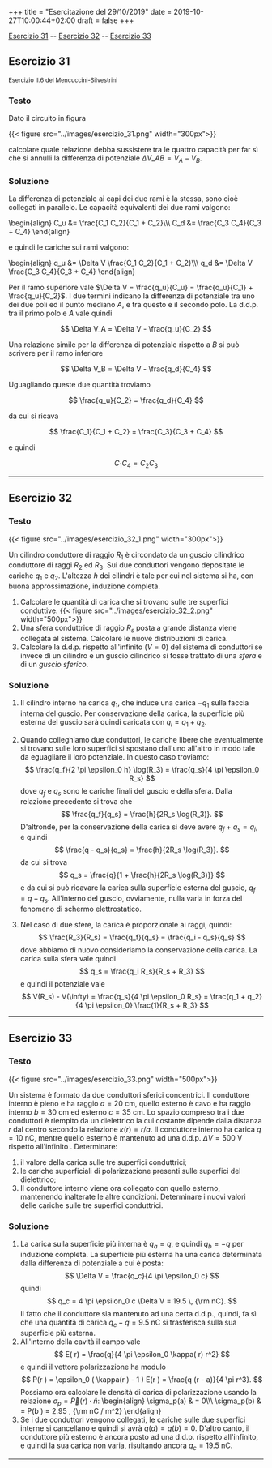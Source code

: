 +++
title = "Esercitazione del 29/10/2019"
date = 2019-10-27T10:00:44+02:00
draft = false
+++

[Esercizio 31](#esercizio-31) -- [Esercizio 32](#esercizio-32) -- [Esercizio 33](#esercizio-33)

## Esercizio 31
<small>Esercizio II.6 del Mencuccini-Silvestrini</small>

### Testo

Dato il circuito in figura

{{< figure src="../images/esercizio_31.png" width="300px">}}

calcolare quale relazione debba sussistere tra le quattro capacità per far sì che si annulli la differenza di potenziale $\Delta V\_{AB} = V_A - V_B$.

### Soluzione

La differenza di potenziale ai capi dei due rami è la stessa, sono cioè collegati in parallelo. Le capacità equivalenti dei due rami valgono:

\begin{align}
C_u &= \frac{C_1 C_2}{C_1 + C_2}\\\\\\
C_d &= \frac{C_3 C_4}{C_3 + C_4}
\end{align}

e quindi le cariche sui rami valgono:

\begin{align}
q_u &= \Delta V \frac{C_1 C_2}{C_1 + C_2}\\\\\\
q_d &= \Delta V \frac{C_3 C_4}{C_3 + C_4}
\end{align}

Per il ramo superiore vale $\Delta V = \frac{q_u}{C_u} = \frac{q_u}{C_1} + \frac{q_u}{C_2}$. I due termini indicano la differenza di potenziale tra uno dei due poli ed il punto mediano $A$, e tra questo e il secondo polo. La d.d.p. tra il primo polo e $A$ vale quindi

$$
\Delta V_A = \Delta V - \frac{q_u}{C_2}
$$

Una relazione simile per la differenza di potenziale rispetto a $B$ si può scrivere per il ramo inferiore

$$
\Delta V_B = \Delta V - \frac{q_d}{C_4}
$$

Uguagliando queste due quantità troviamo

$$
\frac{q_u}{C_2} = \frac{q_d}{C_4}
$$

da cui si ricava 

$$
\frac{C_1}{C_1 + C_2} = \frac{C_3}{C_3 + C_4}
$$

e quindi

$$
C_1 C_4 = C_2 C_3
$$

---

## Esercizio 32

### Testo

{{< figure src="../images/esercizio_32_1.png" width="300px">}}

Un cilindro conduttore di raggio $R_1$ è circondato da un guscio cilindrico conduttore di raggi $R_2$ ed $R_3$. Sui due conduttori vengono depositate le cariche $q_1$ e $q_2$. L'altezza $h$ dei cilindri è tale per cui nel sistema si ha, con buona approssimazione, induzione completa.

1. Calcolare le quantità di carica che si trovano sulle tre superfici conduttive.
{{< figure src="../images/esercizio_32_2.png" width="500px">}}
2. Una sfera conduttrice di raggio $R_s$ posta a grande distanza viene collegata al sistema. Calcolare le nuove distribuzioni di carica.
3. Calcolare la d.d.p. rispetto all'infinito ($V = 0$) del sistema di conduttori se invece di un cilindro e un guscio cilindrico si fosse trattato di una *sfera* e di un *guscio sferico*.

### Soluzione

1. Il cilindro interno ha carica $q_1$, che induce una carica $-q_1$ sulla faccia interna del guscio. Per conservazione della carica, la superficie più esterna del guscio sarà quindi caricata con $q_i = q_1 + q_2$.

2. Quando colleghiamo due conduttori, le cariche libere che eventualmente si trovano sulle loro superfici si spostano dall'uno all'altro in modo tale da eguagliare il loro potenziale. In questo caso troviamo:
$$
\frac{q_f}{2 \pi \epsilon_0 h} \log(R_3) = \frac{q_s}{4 \pi \epsilon_0 R_s}
$$
dove $q_f$ e $q_s$ sono le cariche finali del guscio e della sfera. Dalla relazione precedente si trova che
$$
\frac{q_f}{q_s} = \frac{h}{2R_s \log(R_3)}.
$$
D'altronde, per la conservazione della carica si deve avere $q_f + q_s = q_i$, e quindi
$$
\frac{q - q_s}{q_s} = \frac{h}{2R_s \log(R_3)}.
$$
da cui si trova
$$
q_s = \frac{q}{1 + \frac{h}{2R_s \log(R_3)}}
$$
e da cui si può ricavare la carica sulla superficie esterna del guscio, $q_f = q - q_s$. All'interno del guscio, ovviamente, nulla varia in forza del fenomeno di schermo elettrostatico.

3. Nel caso di due sfere, la carica è proporzionale ai raggi, quindi:
$$
\frac{R_3}{R_s} = \frac{q_f}{q_s} = \frac{q_i - q_s}{q_s}
$$
dove abbiamo di nuovo consideriamo la conservazione della carica. La carica sulla sfera vale quindi
$$
q_s = \frac{q_i R_s}{R_s + R_3}
$$
e quindi il potenziale vale
$$
V(R_s) - V(\infty) = \frac{q_s}{4 \pi \epsilon_0 R_s} = \frac{q_1 + q_2}{4 \pi \epsilon_0} \frac{1}{R_s + R_3}
$$

---

## Esercizio 33

### Testo

{{< figure src="../images/esercizio_33.png" width="500px">}}

Un sistema è formato da due conduttori sferici concentrici. Il conduttore interno è pieno e ha raggio
$a = 20$ cm, quello esterno è cavo e ha raggio interno $b = 30$ cm ed esterno $c = 35$ cm. Lo spazio compreso tra i due conduttori è riempito da un dielettrico la cui costante dipende dalla distanza $r$ dal centro secondo la relazione $\kappa(r ) = r/a$. Il conduttore interno ha carica $q = 10$ nC, mentre quello esterno è mantenuto ad una d.d.p. $\Delta V = 500$ V rispetto all'infinito . Determinare:

1. il valore della carica sulle tre superfici conduttrici;
2. le cariche superficiali di polarizzazione presenti sulle superfici del dielettrico;
3. Il conduttore interno viene ora collegato con quello esterno, mantenendo inalterate le altre condizioni. Determinare i nuovi valori delle cariche sulle tre superfici conduttrici.

### Soluzione

1. La carica sulla superficie più interna è $q_a = q$, e quindi $q_b = -q$ per induzione completa. La superficie più esterna ha una carica determinata dalla differenza di potenziale a cui è posta:
$$
\Delta V = \frac{q_c}{4 \pi \epsilon_0 c}
$$
quindi
$$
q_c = 4 \pi \epsilon_0 c \Delta V = 19.5 \, {\rm nC}.
$$
Il fatto che il conduttore sia mantenuto ad una certa d.d.p., quindi, fa sì che una quantità di carica $q_c - q = 9.5$ nC si trasferisca sulla sua superficie più esterna.
2. All'interno della cavità il campo vale
$$
E( r) = \frac{q}{4 \pi \epsilon_0 \kappa( r) r^2}
$$
e quindi il vettore polarizzazione ha modulo
$$
P(r ) = \epsilon_0 ( \kappa(r ) - 1 ) E(r ) = \frac{q (r - a)}{4 \pi r^3}.
$$
Possiamo ora calcolare le densità di carica di polarizzazione usando la relazione $\sigma_p = \vec{P}(r ) \cdot \hat{n}$:
\begin{align}
\sigma_p(a) & = 0\\\\\\
\sigma_p(b) & = P(b ) = 2.95 \, {\rm nC / m^2}
\end{align}
3. Se i due conduttori vengono collegati, le cariche sulle due superfici interne si cancellano e quindi si avrà $q(a) = q(b) = 0$. D'altro canto, il conduttore più esterno è ancora posto ad una d.d.p. rispetto all'infinito, e quindi la sua carica non varia, risultando ancora $q_c = 19.5$ nC.

---
